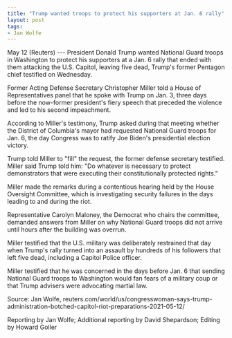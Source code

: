 ```yaml
---
title: "Trump wanted troops to protect his supporters at Jan. 6 rally"
layout: post
tags:
- Jan Wolfe
---
```


May 12 (Reuters) --- President Donald Trump wanted National Guard troops in Washington to protect his supporters at a Jan. 6 rally that ended with them attacking the U.S. Capitol, leaving five dead, Trump's former Pentagon chief testified on Wednesday.

Former Acting Defense Secretary Christopher Miller told a House of Representatives panel that he spoke with Trump on Jan. 3, three days before the now-former president's fiery speech that preceded the violence and led to his second impeachment.

According to Miller's testimony, Trump asked during that meeting whether the District of Columbia's mayor had requested National Guard troops for Jan. 6, the day Congress was to ratify Joe Biden's presidential election victory.

Trump told Miller to "fill" the request, the former defense secretary testified. Miller said Trump told him: "Do whatever is necessary to protect demonstrators that were executing their constitutionally protected rights."

Miller made the remarks during a contentious hearing held by the House Oversight Committee, which is investigating security failures in the days leading to and during the riot.

Representative Carolyn Maloney, the Democrat who chairs the committee, demanded answers from Miller on why National Guard troops did not arrive until hours after the building was overrun.

Miller testified that the U.S. military was deliberately restrained that day when Trump's rally turned into an assault by hundreds of his followers that left five dead, including a Capitol Police officer.

Miller testified that he was concerned in the days before Jan. 6 that sending National Guard troops to Washington would fan fears of a military coup or that Trump advisers were advocating martial law.

Source: Jan Wolfe, reuters.com/world/us/congresswoman-says-trump-administration-botched-capitol-riot-preparations-2021-05-12/

Reporting by Jan Wolfe; Additional reporting by David Shepardson; Editing by Howard Goller
